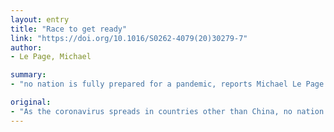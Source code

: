 ```yaml
---
layout: entry
title: "Race to get ready"
link: "https://doi.org/10.1016/S0262-4079(20)30279-7"
author:
- Le Page, Michael

summary:
- "no nation is fully prepared for a pandemic, reports Michael Le Page. The coronavirus spreads in countries other than China. No nation is prepared to be prepared, says Le Page, a report says. There is no nation fully prepared to a Pandemic. Corona virus spreads to other countries than China, he adds. It is feared that no nation will be prepared for the outbreak."

original:
- "As the coronavirus spreads in countries other than China, no nation is fully prepared for a pandemic, reports Michael Le Page."
---
```


